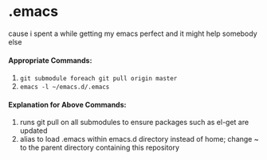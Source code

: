 .emacs
============

cause i spent a while getting my emacs perfect and it might help somebody else

#### Appropriate Commands:
1. ```git submodule foreach git pull origin master```
2. ```emacs -l ~/emacs.d/.emacs```

#### Explanation for Above Commands:
1. runs git pull on all submodules to ensure packages such as el-get are updated
2. alias to load .emacs within emacs.d directory instead of home; change ~ to the parent directory containing this repository
